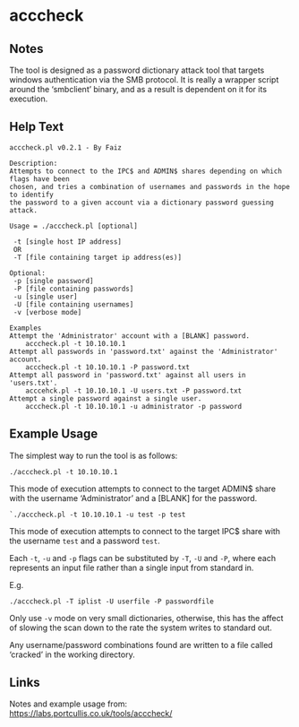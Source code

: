 # acccheck

Notes
-------
The tool is designed as a password dictionary attack tool that targets windows authentication via the SMB protocol. It is really a wrapper script around the ‘smbclient’ binary, and as a result is dependent on it for its execution.

Help Text
-------
```
acccheck.pl v0.2.1 - By Faiz

Description:
Attempts to connect to the IPC$ and ADMIN$ shares depending on which flags have been
chosen, and tries a combination of usernames and passwords in the hope to identify
the password to a given account via a dictionary password guessing attack.

Usage = ./acccheck.pl [optional]

 -t [single host IP address]
 OR 
 -T [file containing target ip address(es)]

Optional:
 -p [single password]
 -P [file containing passwords]
 -u [single user]
 -U [file containing usernames]
 -v [verbose mode]

Examples
Attempt the 'Administrator' account with a [BLANK] password.
	acccheck.pl -t 10.10.10.1
Attempt all passwords in 'password.txt' against the 'Administrator' account.
	acccheck.pl -t 10.10.10.1 -P password.txt
Attempt all password in 'password.txt' against all users in 'users.txt'.
	acccehck.pl -t 10.10.10.1 -U users.txt -P password.txt
Attempt a single password against a single user.
	acccheck.pl -t 10.10.10.1 -u administrator -p password

```

Example Usage
-------
The simplest way to run the tool is as follows:
```
./acccheck.pl -t 10.10.10.1
```
This mode of execution attempts to connect to the target ADMIN$ share with the username ‘Administrator’ and a [BLANK] for the password.
```
`./acccheck.pl -t 10.10.10.1 -u test -p test
```
This mode of execution attempts to connect to the target IPC$ share with the username `test` and a password `test`.

Each `-t`, `-u` and `-p` flags can be substituted by `-T`, `-U` and `-P`, where each represents an input file rather than a single input from standard in.

E.g.
```
./acccheck.pl -T iplist -U userfile -P passwordfile
```
Only use `-v` mode on very small dictionaries, otherwise, this has the affect of slowing the scan down to the rate the system writes to standard out.

Any username/password combinations found are written to a file called ‘cracked’ in the working directory.

Links
-------
Notes and example usage from: https://labs.portcullis.co.uk/tools/acccheck/

